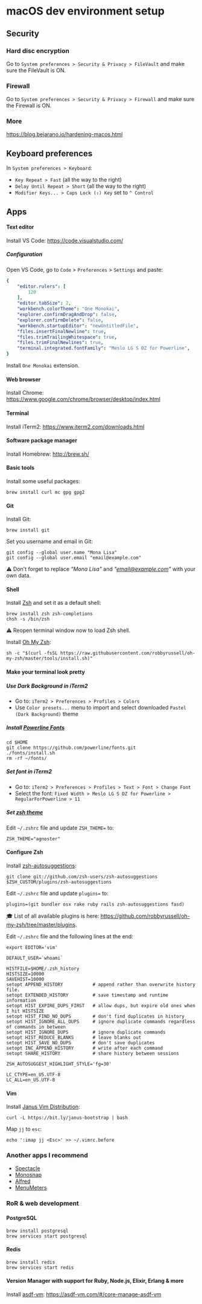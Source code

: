 # macOS dev environment setup

## Security

### Hard disc encryption

Go to `System preferences > Security & Privacy > FileVault` and make sure the FileVault is ON.

### Firewall

Go to `System preferences > Security & Privacy > Firewall` and make sure the Firewall is ON.

### More

https://blog.bejarano.io/hardening-macos.html

## Keyboard preferences

In `System preferences > Keyboard`:

  * `Key Repeat > Fast` (all the way to the right)
  * `Delay Until Repeat > Short` (all the way to the right)
  * `Modifier Keys... > Caps Lock (⇪) Key` set to `^ Control`

## Apps

#### Text editor

Install VS Code: https://code.visualstudio.com/

##### Configuration

Open VS Code, go to `Code` > `Preferences` > `Settings` and paste:

```yml
{
    "editor.rulers": [
        120
    ],
    "editor.tabSize": 2,
    "workbench.colorTheme": "One Monokai",
    "explorer.confirmDragAndDrop": false,
    "explorer.confirmDelete": false,
    "workbench.startupEditor": "newUntitledFile",
    "files.insertFinalNewline": true,
    "files.trimTrailingWhitespace": true,
    "files.trimFinalNewlines": true,
    "terminal.integrated.fontFamily": "Meslo LG S DZ for Powerline",
}
```

Install `One Monokai` extension.

#### Web browser

Install Chrome: https://www.google.com/chrome/browser/desktop/index.html

#### Terminal

Install iTerm2: https://www.iterm2.com/downloads.html

#### Software package manager

Install Homebrew: http://brew.sh/

#### Basic tools

Install some useful packages:

```shell
brew install curl mc gpg gpg2
```

#### Git

Install Git:

```shell
brew install git
```

Set you username and email in Git:

```shell
git config --global user.name "Mona Lisa"
git config --global user.email "email@example.com"
```

:warning: Don't forget to replace _"Mona Lisa"_ and _"email@example.com"_ with your own data.

#### Shell

Install [Zsh] and set it as a default shell:

```shell
brew install zsh zsh-completions
chsh -s /bin/zsh
```

:warning: Reopen terminal window now to load Zsh shell.

Install [Oh My Zsh]:

```shell
sh -c "$(curl -fsSL https://raw.githubusercontent.com/robbyrussell/oh-my-zsh/master/tools/install.sh)"
```

#### Make your terminal look pretty

##### Use Dark Background in iTerm2

* Go to: `iTerm2 > Preferences > Profiles > Colors`
* Use `Color presets...` menu to import and select downloaded `Pastel (Dark Background)` theme

##### Install [Powerline Fonts]

```shell
cd $HOME
git clone https://github.com/powerline/fonts.git
./fonts/install.sh
rm -rf ~/fonts/
```

##### Set font in iTerm2

* Go to: `iTerm2 > Preferences > Profiles > Text > Font > Change Font`
* Select the font: `Fixed Width > Meslo LG S DZ for Powerline > RegularForPowerline > 11`

##### Set [zsh theme]

Edit `~/.zshrc` file and update `ZSH_THEME=` to:

```shell
ZSH_THEME="agnoster"
```

#### Configure Zsh

Install [zsh-autosuggestions]:

```shell
git clone git://github.com/zsh-users/zsh-autosuggestions $ZSH_CUSTOM/plugins/zsh-autosuggestions
```

Edit `~/.zshrc` file and update `plugins=` to:

```shell
plugins=(git bundler osx rake ruby rails zsh-autosuggestions fasd)
```

:mortar_board: List of all available plugins is here: https://github.com/robbyrussell/oh-my-zsh/tree/master/plugins.

Edit `~/.zshrc` file and the following lines at the end:

```shell
export EDITOR='vim'

DEFAULT_USER=`whoami`

HISTFILE=$HOME/.zsh_history
HISTSIZE=10000
SAVEHIST=10000
setopt APPEND_HISTORY           # append rather than overwrite history file.
setopt EXTENDED_HISTORY         # save timestamp and runtime information
setopt HIST_EXPIRE_DUPS_FIRST   # allow dups, but expire old ones when I hit HISTSIZE
setopt HIST_FIND_NO_DUPS        # don't find duplicates in history
setopt HIST_IGNORE_ALL_DUPS     # ignore duplicate commands regardless of commands in between
setopt HIST_IGNORE_DUPS         # ignore duplicate commands
setopt HIST_REDUCE_BLANKS       # leave blanks out
setopt HIST_SAVE_NO_DUPS        # don't save duplicates
setopt INC_APPEND_HISTORY       # write after each command
setopt SHARE_HISTORY            # share history between sessions

ZSH_AUTOSUGGEST_HIGHLIGHT_STYLE='fg=30'

LC_CTYPE=en_US.UTF-8
LC_ALL=en_US.UTF-8
```

#### Vim

Install [Janus Vim Distribution]:

```shell
curl -L https://bit.ly/janus-bootstrap | bash
```

Map `jj` to `esc`:

```shell
echo ':imap jj <Esc>' >> ~/.vimrc.before
```

### Another apps I recommend

* [Spectacle](https://www.spectacleapp.com/)
* [Monosnap](https://monosnap.com/welcome)
* [Alfred](https://www.alfredapp.com/)
* [MenuMeters](https://member.ipmu.jp/yuji.tachikawa/MenuMetersElCapitan/)

### RoR & web development

#### PostgreSQL

```shell
brew install postgresql
brew services start postgresql
```

#### Redis

```shell
brew install redis
brew services start redis
```

#### Version Manager with support for Ruby, Node.js, Elixir, Erlang & more

Install [asdf-vm]: https://asdf-vm.com/#/core-manage-asdf-vm

[Zsh]: http://www.zsh.org/
[Oh My Zsh]: https://github.com/robbyrussell/oh-my-zsh
[Powerline Fonts]: https://github.com/powerline/fonts
[zsh theme]: https://github.com/robbyrussell/oh-my-zsh/wiki/Themes
[zsh-autosuggestions]: https://github.com/zsh-users/zsh-autosuggestions
[Janus Vim Distribution]: https://github.com/carlhuda/janus
[asdf-vm]: https://github.com/asdf-vm/asdf
